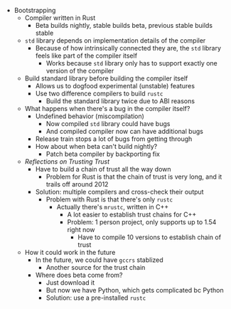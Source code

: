 - Bootstrapping
    - Compiler written in Rust
        - Beta builds nightly, stable builds beta, previous stable builds stable
    - `std` library depends on implementation details of the compiler
        - Because of how intrinsically connected they are, the `std` library feels like part of the compiler itself
            - Works because `std` library only has to support exactly one version of the compiler
    - Build standard library before building the compiler itself
        - Allows us to dogfood experimental (unstable) features
        - Use two difference compilers to build `rustc`
            - Build the standard library twice due to ABI reasons
    - What happens when there's a bug in the compiler itself?
        - Undefined behavior (miscompilation)
            - Now compiled `std` library could have bugs
            - And compiled compiler now can have additional bugs
        - Release train stops a lot of bugs from getting through
        - How about when beta can't build nightly?
            - Patch beta compiler by backporting fix
    - _Reflections on Trusting Trust_
        - Have to build a chain of trust all the way down
            - Problem for Rust is that the chain of trust is very long, and it trails off around 2012
        - Solution: multiple compilers and cross-check their output
            - Problem with Rust is that there's only `rustc` 
                - Actually there's `mrustc`, written in C++
                    - A lot easier to establish trust chains for C++
                    - Problem: 1 person project, only supports up to 1.54 right now
                        - Have to compile 10 versions to establish chain of trust
    - How it could work in the future
        - In the future, we could have `gccrs` stablized
            - Another source for the trust chain
        - Where does beta come from?
            - Just download it
            - But now we have Python, which gets complicated bc Python
            - Solution: use a pre-installed `rustc` 